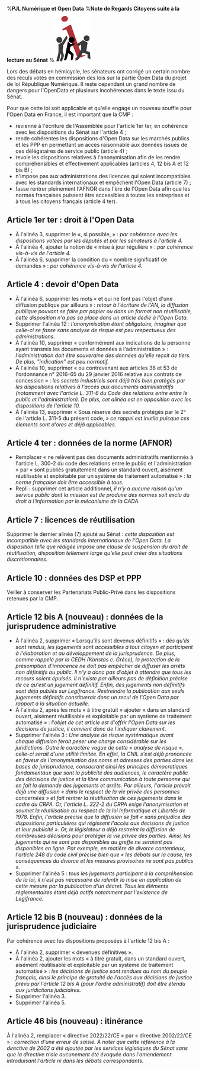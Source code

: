 %**PJL Numérique et Open Data**
%**Note de Regards Citoyens suite à la lecture au Sénat**
%![](logo.png "")

Lors des débats en hémicycle, les sénateurs ont corrigé un certain nombre des reculs votés en commission des lois sur la partie Open Data du projet de loi République Numérique. Il reste cependant un grand nombre de dangers pour l'OpenData et plusieurs incohérences dans le texte issu du Sénat.

Pour que cette loi soit applicable et qu'elle engage un nouveau souffle pour l'Open Data en France, il est important que la CMP :

 - revienne à l'écriture de l'Assemblée pour l'article 1er ter, en cohérence avec les dispositions du Sénat sur l'article 4 ;
 - rende cohérentes les dispositions d'Open Data sur les marchés publics et les PPP en permettant un accès raisonnable aux données issues de ces délégataires de service public (article 4) ;
 - revoie les dispositions relatives à l'anonymisation afin de les rendre compréhensibles et effectivement applicables (articles 4, 12 bis A et 12 bis B) ;
 - n'impose pas aux administrations des licences qui soient incompatibles avec les standards internationaux et empêchent l'Open Data (article 7) ;
 - fasse rentrer pleinement l'AFNOR dans l'ère de l'Open Data afin que les normes françaises puissent être accessibles à toutes les entreprises et à tous les citoyens français (article 4 ter).

## Article 1er ter : droit à l'Open Data

 - À l'alinéa 3, supprimer le «, si possible, » : *par cohérence avec les dispositions votées par les députés et par les sénateurs à l'article 4.*
 - À l'alinéa 4, ajouter la notion de « mise à jour régulière » : *par cohérence vis-à-vis de l'article 4.*
 - À l'alinéa 6, supprimer la condition du « nombre significatif de demandes » : *par cohérence vis-à-vis de l'article 4.*

## Article 4 : devoir d'Open Data

 - À l'alinéa 6, supprimer les mots « et qui ne font pas l'objet d'une diffusion publique par ailleurs » : *retour à l'écriture de l'AN, la diffusion publique pouvant se faire par papier ou dans un format non réutilisable, cette disposition n'a pas sa place dans un article dédié à l'Open Data.*
 - Supprimer l'alinéa 12 : *l'anonymisation étant obligatoire, imaginer que celle-ci se fasse sans analyse de risque est peu respectueux des administrations.*
 - À l'alinéa 10, supprimer « conformément aux indications de la personne ayant transmis les documents et données à l'administration » : *l'administration doit être souveraine des données qu'elle reçoit de tiers. De plus, "indication" est peu normatif.*
 - À l'alinéa 10, supprimer « ou contrevenant aux articles 38 et 53 de l'ordonnance n° 2016-65 du 29 janvier 2016 relative aux contrats de concession » : *les secrets industriels sont déjà très bien protégés par les dispositions relatives à l'accès aux documents administratifs (notamment avec l'article L. 311-6 du Code des relations entre entre le public et l'administration). De plus, cet alinéa est en opposition avec les dispositions de l'article 10.*
 - À l'alinéa 13, supprimer « Sous réserve des secrets protégés par le 2° de l'article L. 311-5 du présent code, »  *ce rappel est inutile puisque ces élements sont d'ores et déjà applicables.*

## Article 4 ter : données de la norme (AFNOR)

 - Remplacer « ne relèvent pas des documents administratifs mentionnés à l'article L. 300-2 du code des relations entre le public et l'administration » par « sont publiés gratuitement dans un standard ouvert, aisément réutilisable et exploitable par un système de traitement automatisé » :  *la norme française doit être accessible à tous.*
 - Repli : supprimer cet article additionnel, *il n'y a aucune raison qu'un service public dont la mission est de produire des normes soit exclu du droit à l'information par le mécanisme de la CADA.*

## Article 7 : licences de réutilisation

Supprimer le dernier alinéa (7) ajouté au Sénat : *cette disposition est incompatible avec les standards internationaux de l'Open Data. La disposition telle que rédigée impose une clause de suspension du droit de réutilisation, disposition tellement large qu'elle peut créer des situations discrétionnaires.*

## Article 10 : données des DSP et PPP

Veiller à conserver les Partenariats Public-Privé dans les dispositions retenues par la CMP.

## Article 12 bis A (nouveau) : données de la jurisprudence administrative

 - À l'alinéa 2, supprimer « Lorsqu'ils sont devenus définitifs » : *dès qu'ils sont rendus, les jugements sont accessibles à tout citoyen et participent à l'élaboration et au développement de la jurisprudence. De plus, comme rappelé par la CEDH (Konstas c. Grèce), la protection de la présomption d'innocence ne doit pas empêcher de diffuser les arrêts non définitifs au public. Il n'y a donc pas d'objet à attendre que tous les recours soient épuisés. Il n'existe par ailleurs pas de définition précise de ce qu'est un jugement définitif. Enfin, des jugements non définitifs sont déjà publiés sur Legifrance. Restreindre la publication aux seuls jugements définitifs constituerait donc un recul de l'Open Data par rapport à la situation actuelle.*
 - À l'alinéa 2, après les mots « à titre gratuit » ajouter « dans un standard ouvert, aisément réutilisable et exploitable par un système de traitement automatisé » : *l'objet de cet article est d'offrir l'Open Data sur les décisions de justice, il convient donc de l'indiquer clairement.*
 - Supprimer l'alinéa 3 : *Une analyse de risque systématique avant chaque diffusion ferait peser une charge considérable sur les juridictions. Outre le caractère vague de cette « analyse de risque », celle-ci serait d'une utilité limitée. En effet, la CNIL s'est déjà prononcée en faveur de l'anonymisation des noms et adresses des parties dans les bases de jurisprudence, consacrant ainsi les principes démocratiques fondamentaux que sont la publicité des audiences, le caractère public des décisions de justice et la libre communication à toute personne qui en fait la demande des jugements et arrêts. Par ailleurs, l'article prévoit déjà une diffusion « dans le respect de la vie privée des personnes concernées » et fait rentrer la réutilisation de ces jugements dans le cadre du CRPA. Or, l'article L. 322-2 du CRPA exige l'anonymisation et soumet la réutilisation au respect de la loi Informatique et Libertés de 1978. Enfin, l'article précise que la diffusion se fait « sans préjudice des dispositions particulières qui régissent l'accès aux décisions de justice et leur publicité ». Or, le législateur a déjà restreint la diffusion de nombreuses décisions pour protéger la vie privée des parties. Ainsi, les jugements qui ne sont pas disponibles au greffe ne seraient pas disponibles en ligne. Par exemple, en matière de divorce contentieux, l'article 248 du code civil précise bien que « les débats sur la cause, les conséquences du divorce et les mesures provisoires ne sont pas publics ».*
 - Supprimer l'alinéa 5 : *tous les jugements participant à la compréhension de la loi, il n'est pas nécessaire de ralentir la mise en application de cette mesure par la publication d'un décret. Tous les éléments réglementaires étant déjà actifs notamment par l'existence de Legifrance.*

## Article 12 bis B (nouveau) : données de la jurisprudence judiciaire

Par cohérence avec les dispositions proposées à l'article 12 bis A :

 - À l'alinéa 2, supprimer « devenues définitives ».
 - À l'alinéa 2, ajouter les mots « à titre gratuit, dans un standard ouvert, aisément réutilisable et exploitable par un système de traitement automatisé » : *les décisions de justice sont rendues au nom du peuple français, ainsi le principe de gratuité de l'accès aux décisions de justice prévu par l'article 12 bis A (pour l'ordre administratif) doit être étendu aux juridictions judiciaires.*
 - Supprimer l'alinéa 3.
 - Supprimer l'alinéa 5.

## Article 46 bis (nouveau) : itinérance

À l'alinéa 2, remplacer « directive 2022/22/CE » par « directive 2002/22/CE » : *correction d'une erreur de saisie. À noter que cette référence à la directive de 2002 a été ajoutée par les services légistiques du Sénat sans que la directive n'aie aucunement été évoquée dans l'amendement introduisant l'article ni dans les débats correspondants.*

